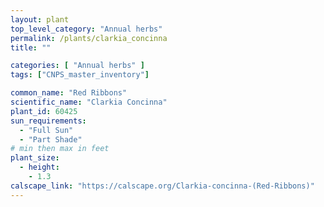```yaml
---
layout: plant                                                              
top_level_category: "Annual herbs"
permalink: /plants/clarkia_concinna
title: ""

categories: [ "Annual herbs" ]
tags: ["CNPS_master_inventory"]

common_name: "Red Ribbons"
scientific_name: "Clarkia Concinna"
plant_id: 60425 
sun_requirements:
  - "Full Sun"
  - "Part Shade"
# min then max in feet
plant_size:
  - height: 
    - 1.3
calscape_link: "https://calscape.org/Clarkia-concinna-(Red-Ribbons)"
---
```




